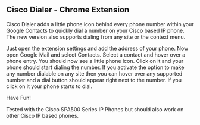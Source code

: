 Cisco Dialer - Chrome Extension
-------------------------------

Cisco Dialer adds a little phone icon behind every phone number within your Google Contacts to quickly dial a number on your Cisco based IP phone. The new version also supports dialing from any site or the context menu.

Just open the extension settings and add the address of your phone. Now open Google Mail and select Contacts. Select a contact and hover over a phone entry. You should now see a little phone icon. Click on it and your phone should start dialing the number. If you activate the option to make any number dialable on any site then you can hover over any supported number and a dial button should appear right next to the number. If you click on it your phone starts to dial.

Have Fun!

Tested with the Cisco SPA500 Series IP Phones but should also work on other Cisco IP based phones.
